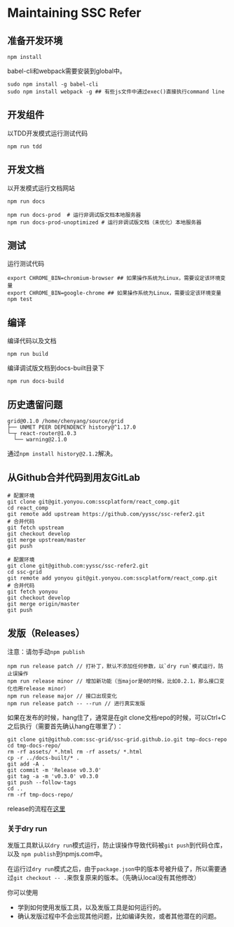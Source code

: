 # Maintaining SSC Refer

## 准备开发环境

```
npm install
```

babel-cli和webpack需要安装到global中。

```
sudo npm install -g babel-cli
sudo npm install webpack -g ## 有些js文件中通过exec()直接执行command line
```

## 开发组件

以TDD开发模式运行测试代码

```
npm run tdd
```

## 开发文档

以开发模式运行文档网站

```
npm run docs
```

```
npm run docs-prod  # 运行非调试版文档本地服务器
npm run docs-prod-unoptimized # 运行非调试版文档（未优化）本地服务器
```

## 测试

运行测试代码

```
export CHROME_BIN=chromium-browser ## 如果操作系统为Linux，需要设定该环境变量
export CHROME_BIN=google-chrome ## 如果操作系统为Linux，需要设定该环境变量
npm test
```

## 编译

编译代码以及文档

```
npm run build
```

编译调试版文档到docs-built目录下

```
npm run docs-build
```

## 历史遗留问题

```
grid@0.1.0 /home/chenyang/source/grid
├── UNMET PEER DEPENDENCY history@^1.17.0
└─┬ react-router@1.0.3 
  └── warning@2.1.0 
```

通过`npm install history@2.1.2`解决。

## 从Github合并代码到用友GitLab

```
# 配置环境
git clone git@git.yonyou.com:sscplatform/react_comp.git
cd react_comp
git remote add upstream https://github.com/yyssc/ssc-refer2.git
# 合并代码
git fetch upstream
git checkout develop
git merge upstream/master
git push
```

```
# 配置环境
git clone git@github.com:yyssc/ssc-refer2.git
cd ssc-grid
git remote add yonyou git@git.yonyou.com:sscplatform/react_comp.git
# 合并代码
git fetch yonyou
git checkout develop
git merge origin/master
git push
```

## 发版（Releases）

注意：请勿手动`npm publish`

```
npm run release patch // 打补丁，默认不添加任何参数，以`dry run`模式运行，防止误操作
npm run release minor // 增加新功能（当major是0的时候，比如0.2.1，那么接口变化也用release minor）
npm run release major // 接口出现变化
npm run release patch -- --run // 进行真实发版
```

如果在发布的时候，hang住了，通常是在git clone文档repo的时候，可以Ctrl+C之后执行（需要首先确认hang在哪里了）：

```
git clone git@github.com:ssc-grid/ssc-grid.github.io.git tmp-docs-repo
cd tmp-docs-repo/
rm -rf assets/ *.html rm -rf assets/ *.html
cp -r ../docs-built/* .
git add -A .
git commit -m 'Release v0.3.0'
git tag -a -m 'v0.3.0' v0.3.0
git push --follow-tags
cd ..
rm -rf tmp-docs-repo/
```

release的流程在[这里](https://github.com/AlexKVal/release-script/blob/master/src/release.js#L198)

### 关于dry run

发版工具默认以`dry run`模式运行，防止误操作导致代码被`git push`到代码仓库，以及
`npm publish`到npmjs.com中。

在运行过`dry run`模式之后，由于`package.json`中的版本号被升级了，所以需要通过`git checkout -- .`来恢复原来的版本。（先确认local没有其他修改）

你可以使用

- 学到如何使用发版工具，以及发版工具是如何运行的。
- 确认发版过程中不会出现其他问题，比如编译失败，或者其他潜在的问题。
